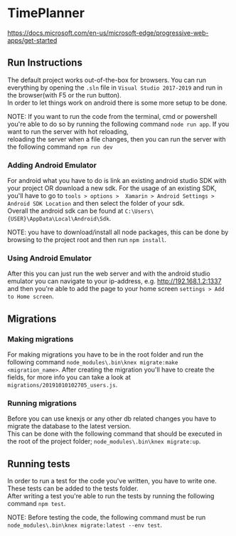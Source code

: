 # TimePlanner

https://docs.microsoft.com/en-us/microsoft-edge/progressive-web-apps/get-started


## Run Instructions

The default project works out-of-the-box for browsers. You can run everything by opening the 
`.sln` file in `Visual Studio 2017-2019` and run in the browser(with F5 or the run button).  
In order to let things work on android there is some more setup to be done. 

NOTE: If you want to run the code from the terminal, cmd or powershell you're able to do so  by 
running the following command `node run app`. If you want to run the server with hot reloading,  
reloading the server when a file changes, then you can run the server with the following command `npm run dev`

### Adding Android Emulator

For android what you have to do is link an existing android studio SDK with your project OR 
download a new sdk. For the usage of an existing SDK, you'll have to go to `tools > options > 
Xamarin > Android Settings > Android SDK Location` and then select the folder of your sdk.  
Overall the android sdk can be found at `C:\Users\{USER}\AppData\Local\Android\Sdk`.

NOTE: you have to download/install all node packages, this can be done by browsing to the project
root and then run `npm install`. 

### Using Android Emulator

After this you can just run the web server and with the android studio emulator you can 
navigate to your ip-address, e.g. http://192.168.1.2:1337 and then you're able to add the 
page to your home screen `settings > Add to Home screen`.


## Migrations

### Making migrations
For making migrations you have to be in the root folder and run the following command `node_modules\.bin\knex migrate:make <migration_name>`.
After creating the migration you'll have to create the fields, for more info you can take a look at `migrations/20191010102705_users.js`.

### Running migrations
Before you can use knexjs or any other db related changes you have to migrate the database to the latest version.  
This can be done with the following command that should be executed in the root of the project folder; `node_modules\.bin\knex migrate:up`.  

## Running tests

In order to run a test for the code you've written, you have to write one. These tests can be added to the tests folder.  
After writing a test you're able to run the tests by running the following command `npm test`. 

NOTE: Before testing the code, the following command must be run `node_modules\.bin\knex migrate:latest --env test`.
